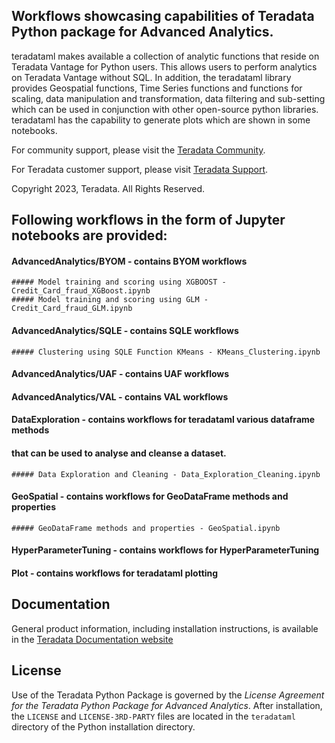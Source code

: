 ## Workflows showcasing capabilities of Teradata Python package for Advanced Analytics.

teradataml makes available a collection of analytic functions that reside on Teradata Vantage for Python users. This allows users to perform analytics on Teradata Vantage without SQL. In addition, the teradataml library provides Geospatial functions, Time Series functions and functions for scaling, data manipulation and transformation, data filtering and sub-setting which can be used in conjunction with other open-source python libraries.
teradataml has the capability to generate plots which are shown in some notebooks. 

For community support, please visit the [Teradata Community](https://support.teradata.com/community?id=community_forum&sys_id=14fe131e1bf7f304682ca8233a4bcb1d).

For Teradata customer support, please visit [Teradata Support](https://support.teradata.com/csm).

Copyright 2023, Teradata. All Rights Reserved.

## Following workflows in the form of Jupyter notebooks are provided:
#### AdvancedAnalytics/BYOM - contains BYOM workflows
    ##### Model training and scoring using XGBOOST - Credit_Card_fraud_XGBoost.ipynb
    ##### Model training and scoring using GLM - Credit_Card_fraud_GLM.ipynb
#### AdvancedAnalytics/SQLE - contains SQLE workflows
    ##### Clustering using SQLE Function KMeans - KMeans_Clustering.ipynb 
#### AdvancedAnalytics/UAF - contains UAF workflows 
#### AdvancedAnalytics/VAL - contains VAL workflows 

#### DataExploration - contains workflows for teradataml various dataframe methods 
#### that can be used to analyse and cleanse a dataset.
    ##### Data Exploration and Cleaning - Data_Exploration_Cleaning.ipynb

#### GeoSpatial - contains workflows for GeoDataFrame methods and properties
    ##### GeoDataFrame methods and properties - GeoSpatial.ipynb

#### HyperParameterTuning - contains workflows for HyperParameterTuning 

#### Plot - contains workflows for teradataml plotting

## Documentation

General product information, including installation instructions, is available in the [Teradata Documentation website](https://docs.teradata.com/search/documents?query=package+python+-lake&filters=category~%2522Programming+Reference%2522_%2522User+Guide%2522*prodname~%2522Teradata+Package+for+Python%2522_%2522Teradata+Python+Package%2522&sort=last_update&virtual-field=title_only&content-lang=)

## License

Use of the Teradata Python Package is governed by the *License Agreement for the Teradata Python Package for Advanced Analytics*. 
After installation, the `LICENSE` and `LICENSE-3RD-PARTY` files are located in the `teradataml` directory of the Python installation directory.
